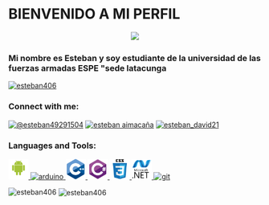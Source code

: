 # BIENVENIDO A MI PERFIL
<html>
  <div align="center">
  <img src="https://ibb.co/c1fGzCx">
    </div>
</html>
<h3> Mi nombre es Esteban y soy estudiante de la universidad de las fuerzas armadas ESPE "sede latacunga</h3>
<! –– apartir de esta linea en adelante puedes agregar texto ––> 








<HTML>

<p align="left"> <a href="https://github.com/ryo-ma/github-profile-trophy"><img src="https://github-profile-trophy.vercel.app/?username=esteban406" alt="esteban406" /></a> </p>

<h3 align="left">Connect with me:</h3>
<p align="left">
<a href="https://twitter.com/@esteban49291504" target="blank"><img align="center" src="https://raw.githubusercontent.com/rahuldkjain/github-profile-readme-generator/master/src/images/icons/Social/twitter.svg" alt="@esteban49291504" height="30" width="40" /></a>
<a href="https://fb.com/esteban aimacaña" target="blank"><img align="center" src="https://raw.githubusercontent.com/rahuldkjain/github-profile-readme-generator/master/src/images/icons/Social/facebook.svg" alt="esteban aimacaña" height="30" width="40" /></a>
<a href="https://instagram.com/esteban_david21" target="blank"><img align="center" src="https://raw.githubusercontent.com/rahuldkjain/github-profile-readme-generator/master/src/images/icons/Social/instagram.svg" alt="esteban_david21" height="30" width="40" /></a>
</p>

<h3 align="left">Languages and Tools:</h3>
<p align="left"> <a href="https://developer.android.com" target="_blank" rel="noreferrer"> <img src="https://raw.githubusercontent.com/devicons/devicon/master/icons/android/android-original-wordmark.svg" alt="android" width="40" height="40"/> </a> <a href="https://www.arduino.cc/" target="_blank" rel="noreferrer"> <img src="https://cdn.worldvectorlogo.com/logos/arduino-1.svg" alt="arduino" width="40" height="40"/> </a> <a href="https://www.w3schools.com/cpp/" target="_blank" rel="noreferrer"> <img src="https://raw.githubusercontent.com/devicons/devicon/master/icons/cplusplus/cplusplus-original.svg" alt="cplusplus" width="40" height="40"/> </a> <a href="https://www.w3schools.com/cs/" target="_blank" rel="noreferrer"> <img src="https://raw.githubusercontent.com/devicons/devicon/master/icons/csharp/csharp-original.svg" alt="csharp" width="40" height="40"/> </a> <a href="https://www.w3schools.com/css/" target="_blank" rel="noreferrer"> <img src="https://raw.githubusercontent.com/devicons/devicon/master/icons/css3/css3-original-wordmark.svg" alt="css3" width="40" height="40"/> </a> <a href="https://dotnet.microsoft.com/" target="_blank" rel="noreferrer"> <img src="https://raw.githubusercontent.com/devicons/devicon/master/icons/dot-net/dot-net-original-wordmark.svg" alt="dotnet" width="40" height="40"/> </a> <a href="https://git-scm.com/" target="_blank" rel="noreferrer"> <img src="https://www.vectorlogo.zone/logos/git-scm/git-scm-icon.svg" alt="git" width="40" height="40"/> </a> </p>

<p><img align="left" src="https://github-readme-stats.vercel.app/api/top-langs?username=esteban406&show_icons=true&locale=en&layout=compact" alt="esteban406" /></p>

<p>&nbsp;<img align="center" src="https://github-readme-stats.vercel.app/api?username=esteban406&show_icons=true&locale=en" alt="esteban406" /></p>

  </html>
